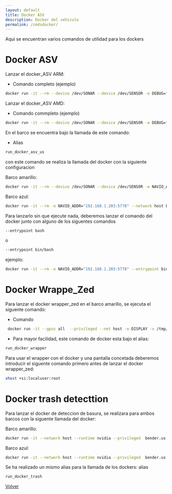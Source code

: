 ```yaml
---
layout: default
title: Docker ASV
description: Docker del vehiculo
permalink: /cmdsdocker/
---
```


Aqui se encuentran varios comandos de utilidad para los dockers

# Docker ASV

Lanzar el docker_ASV ARM:

- Comando completo (ejemplo)
```bash
docker run -it --rm --device /dev/SONAR --device /dev/SENSOR -e DEBUG="True/False" -e MQTT_ADDR="IP a usar" -e NAVIO_ADDR="IP a usar" --network host bender.us.es:5000/asv_us:arm
```

Lanzar el docker_ASV AMD:
- Comando commpleto (ejemplo)
```bash
docker run -it --rm --device /dev/SONAR --device /dev/SENSOR -e DEBUG="True/False" -e MQTT_ADDR="IP a usar" -e NAVIO_ADDR="IP a usar" --network host bender.us.es:5000/asv_us:amd
```
En el barco se encuentra bajo la llamada de este comando:
- Alias
```bash
run_docker_asv_us
```

con este comando se realiza la llamada del docker con la siguiente configuracion

Barco amarillo:

```bash
docker run -it --rm --device /dev/SONAR --device /dev/SENSOR -e NAVIO_ADDR="192.168.1.203:5678" --network host bender.us.es:5000/asv_us:arm
```

Barco azul:
```bash
docker run -it --rm -e NAVIO_ADDR="192.168.1.203:5778" --network host bender.us.es:5000/asv_us:arm
```
Para lanzarlo sin que ejecute nada, deberemos lanzar el comando del docker junto con alguno de los siguentes comandos 
```bash
--entrypoint bash
```
o
```bash
--entrypoint bin/bash
```
ejemplo:
```bash
docker run -it --rm -e NAVIO_ADDR="192.168.1.203:5778" --entrypoint bin/bash --network host bender.us.es:5000/asv_us:arm
```

# Docker Wrappe_Zed

Para lanzar el docker wrapper_zed en el barco amarillo, se ejecuta el siguente comando:
- Comando

```bash
 docker run -it --gpus all  --privileged --net host -e DISPLAY -v /tmp/.X11-unix:/tmp/.X11-unix -v /home/xavier/CameraFolder:root/CameraFolder bender.us.es:5000/asv_us:zed_wrapper
```
- Para mayor facilidad, este comando de docker esta bajo el alias:

```bash 
run_docker_wrapper
```

Para usar el wrapper con el docker y una pantalla concetada deberemos introducir el siguente comando primero antes de lanzar el docker wrapper_zed:
```bash 
xhost +si:localuser:root
```

# Docker trash detecttion

Para lanzar el docker de deteccion de basura, se realizara para ambos barcos con la siguente llamada del docker:

Barco amarillo:
```bash
docker run -it --network host --runtime nvidia --privileged  bender.us.es:5000/asv_us:trash_xavier_detection
```
Barco azul:
```bash
docker run -it --network host --runtime nvidia --privileged  bender.us.es:5000/asv_us:trash_orin_detection
```

Se ha realizado un mismo alias para la llamada de los dockers:
alias

```bash
run_docker_trash
```

 [Volver](../)   

